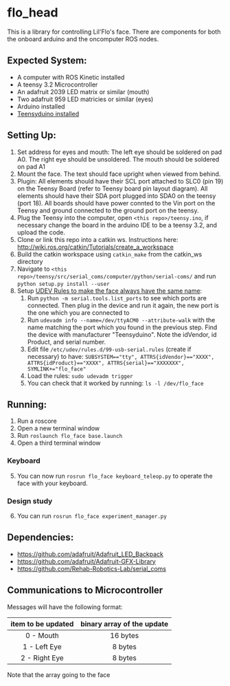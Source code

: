 # flo_head

This is a library for controlling Lil'Flo's face. There
are components for both the onboard arduino and the oncomputer
ROS nodes. 

## Expected System:
- A computer with ROS Kinetic installed
- A teensy 3.2 Microcontroller
- An adafruit 2039 LED matrix or similar (mouth)
- Two adafruit 959 LED matricies or similar (eyes)
- Arduino installed
- [Teensyduino installed](https://www.pjrc.com/teensy/td_download.html#linux_issues)

## Setting Up:
1. Set address for eyes and mouth: The left eye should be 
   soldered on pad A0. The right eye should be unsoldered. The 
   mouth should be soldered on pad A1
2. Mount the face. The text should face upright when viewed from
   behind. 
3. Plugin: All elements should have their SCL port attached to 
   SLC0 (pin 19) on the Teensy Board (refer to Teensy board
   pin layout diagram). All elements should have their SDA port
   plugged into SDA0 on the teensy (port 18). All boards should
   have power connted to the Vin port on the Teensy and ground
   connected to the ground port on the teensy. 
4. Plug the Teensy into the computer, open 
   `<this repo>/teensy.ino`, if necessary change the
   board in the arduino IDE to be a teensy 3.2, and upload the 
   code. 
4. Clone or link this repo into a catkin ws. Instructions here: http://wiki.ros.org/catkin/Tutorials/create_a_workspace
4. Build the catkin workspace using `catkin_make` from the catkin_ws directory
5. Navigate to `<this repo>/teensy/src/serial_coms/computer/python/serial-coms/` 
   and run `python setup.py install --user`
6. Setup [UDEV Rules to make the face always have the same name](https://unix.stackexchange.com/a/183492):
    1. Run `python -m serial.tools.list_ports` to see which ports
       are connected. Then plug in the device and run it again,
       the new port is the one which you are connected to
    2. Run `udevadm info --name=/dev/ttyACM0 --attribute-walk` 
       with the name matching the port which you found in the 
       previous step. Find the device with manufacturer 
       "Teensyduino". Note the idVendor, id Product, and serial 
       number.
    3. Edit file `/etc/udev/rules.d/99-usb-serial.rules` (create if 
       necessary) to have:
       `SUBSYSTEM=="tty", ATTRS{idVendor}=="XXXX", ATTRS{idProduct}=="XXXX", ATTRS{serial}=="XXXXXXX", SYMLINK+="flo_face"`
    4. Load the rules: `sudo udevadm trigger`
    5. You can check that it worked by running: `ls -l /dev/flo_face`


## Running:
1. Run a roscore
2. Open a new terminal window
3. Run `roslaunch flo_face base.launch`
4. Open a third terminal window
### Keyboard 
5. You can now run `rosrun flo_face keyboard_teleop.py` to operate the face with
   your keyboard.
### Design study
6. You can run `rosrun flo_face experiment_manager.py`


## Dependencies:
- https://github.com/adafruit/Adafruit_LED_Backpack
- https://github.com/adafruit/Adafruit-GFX-Library 
- https://github.com/Rehab-Robotics-Lab/serial_coms 

## Communications to Microcontroller
Messages will have the following format:

| item to be updated | binary array of the update |
|:------------------:|:--------------------------:|
| 0 - Mouth          | 16 bytes                   |
| 1 - Left Eye       | 8 bytes                    |
| 2 - Right Eye      | 8 bytes                    |

Note that the array going to the face 

